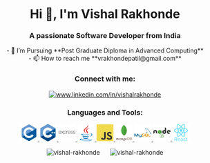 <h1 align="center">Hi 👋, I'm Vishal Rakhonde</h1>
<h3 align="center">A passionate Software Developer from India</h3>

<div align="center">
  <p align="center">
    - 🌱 I’m Pursuing **Post Graduate Diploma in Advanced Computing**<br>
    - 📫 How to reach me **vrakhondepatil@gmail.com**
  </p>

  <h3 align="center">Connect with me:</h3>
  <p align="center">
    <a href="https://linkedin.com/in/www.linkedin.com/in/vishalrakhonde" target="blank">
      <img align="center" src="https://raw.githubusercontent.com/rahuldkjain/github-profile-readme-generator/master/src/images/icons/Social/linked-in-alt.svg" alt="www.linkedin.com/in/vishalrakhonde" height="30" width="40" />
    </a>
  </p>

  <h3 align="center">Languages and Tools:</h3>
  <p align="center">
    <!-- Your language and tool icons here -->
    <a class="icon-link" href="https://www.cprogramming.com/" target="_blank" rel="noreferrer">
      <img src="https://raw.githubusercontent.com/devicons/devicon/master/icons/c/c-original.svg" alt="c" width="40" height="40"/>
    </a>
    <a class="icon-link" href="https://www.w3schools.com/cpp/" target="_blank" rel="noreferrer">
      <img src="https://raw.githubusercontent.com/devicons/devicon/master/icons/cplusplus/cplusplus-original.svg" alt="cplusplus" width="40" height="40"/>
    </a>
    <a class="icon-link" href="https://expressjs.com" target="_blank" rel="noreferrer">
      <img src="https://raw.githubusercontent.com/devicons/devicon/master/icons/express/express-original-wordmark.svg" alt="express" width="40" height="40"/>
    </a>
    <a class="icon-link" href="https://www.java.com" target="_blank" rel="noreferrer">
      <img src="https://raw.githubusercontent.com/devicons/devicon/master/icons/java/java-original.svg" alt="java" width="40" height="40"/>
    </a>
    <a class="icon-link" href="https://developer.mozilla.org/en-US/docs/Web/JavaScript" target="_blank" rel="noreferrer">
      <img src="https://raw.githubusercontent.com/devicons/devicon/master/icons/javascript/javascript-original.svg" alt="javascript" width="40" height="40"/>
    </a>
    <a class="icon-link" href="https://www.mongodb.com/" target="_blank" rel="noreferrer">
      <img src="https://raw.githubusercontent.com/devicons/devicon/master/icons/mongodb/mongodb-original-wordmark.svg" alt="mongodb" width="40" height="40"/>
    </a>
    <a class="icon-link" href="https://www.mysql.com/" target="_blank" rel="noreferrer">
      <img src="https://raw.githubusercontent.com/devicons/devicon/master/icons/mysql/mysql-original-wordmark.svg" alt="mysql" width="40" height="40"/>
    </a>
    <a class="icon-link" href="https://nodejs.org" target="_blank" rel="noreferrer">
      <img src="https://raw.githubusercontent.com/devicons/devicon/master/icons/nodejs/nodejs-original-wordmark.svg" alt="nodejs" width="40" height="40"/>
    </a>
    <a class="icon-link" href="https://reactjs.org/" target="_blank" rel="noreferrer">
      <img src="https://raw.githubusercontent.com/devicons/devicon/master/icons/react/react-original-wordmark.svg" alt="react" width="40" height="40"/>
    </a>
  </p>
</div>

<p align="center">
  <img src="https://github-readme-stats.vercel.app/api/top-langs?username=vishal-rakhonde&show_icons=true&locale=en&layout=compact" alt="vishal-rakhonde" /> 
  &nbsp;&nbsp;&nbsp;&nbsp;
  <img src="https://github-readme-streak-stats.herokuapp.com/?user=vishal-rakhonde&" alt="vishal-rakhonde" />
</p>
